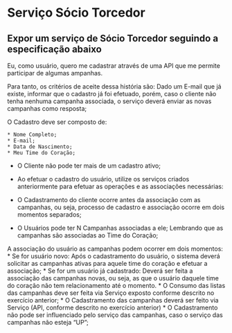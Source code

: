 # Serviço Sócio Torcedor

## Expor um serviço de Sócio Torcedor seguindo a especificação abaixo 

Eu, como usuário, quero me cadastrar através de uma API que me permite participar de algumas ampanhas. 

Para tanto, os critérios de aceite dessa história são:
Dado um E-mail que já existe, informar que o cadastro já foi efetuado, porém, caso o cliente não tenha nenhuma campanha associada, o serviço deverá enviar as novas campanhas como resposta;
	
O Cadastro deve ser composto de:
```
* Nome Completo;
* E-mail;
* Data de Nascimento;
* Meu Time do Coração;
```

* O Cliente não pode ter mais de um cadastro ativo;

* Ao efetuar o cadastro do usuário, utilize os serviços criados anteriormente para efetuar as operações e as associações necessárias:

* O Cadastramento do cliente ocorre antes da associação com as campanhas, ou seja, processo de cadastro e associação ocorre em dois momentos separados;
* O Usuários pode ter N Campanhas associadas a ele; Lembrando que as campanhas são associadas ao Time do Coração;

A associação do usuário as campanhas podem ocorrer em dois momentos:
	* Se for usuário novo: Após o cadastramento do usuário, o sistema deverá solicitar as campanhas ativas para aquele time do coração e efetuar a associação;
	* Se for um usuário já cadastrado: Deverá ser feita a associação das campanhas novas, ou seja, as que o usuário daquele time do coração não tem relacionamento até o momento.
	* O Consumo das listas das campanhas deve ser feita via Serviço exposto conforme descrito no exercício anterior;
	* O Cadastramento das campanhas deverá ser feito via Serviço (API, conforme descrito no exercício anterior)
	* O Cadastramento não pode ser influenciado pelo serviço das campanhas, caso o serviço das campanhas não esteja “UP”;
